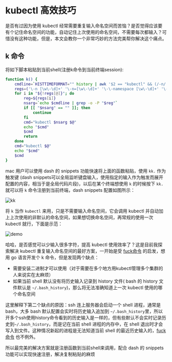 # kubectl 高效技巧

是否有过因为使用 kubectl 经常需要重复输入命名空间而苦恼？是否觉得应该要有个记住命名空间的功能，自动记住上次使用的命名空间，不需要每次都输入？可惜没有这种功能，但是，本文会教你一个非常巧妙的方法完美帮你解决这个痛点。

## k 命令
将如下脚本粘贴到当前shell(注册k命令到当前终端session):
```bash
function k() {
    cmdline=`HISTTIMEFORMAT="" history | awk '$2 == "kubectl" && (/-n/ || /--namespace/) {for(i=2;i<=NF;i++)printf("%s ",$i);print ""}' | tail -n 1`
    regs=('\-n [\w\-\d]+' '\-n=[\w\-\d]+' '\-\-namespace [\w\-\d]+' '\-\-namespace=[\w\-\d]+')
    for i in "${!regs[@]}"; do
        reg=${regs[i]}
        nsarg=`echo $cmdline | grep -o -P "$reg"`
        if [[ "$nsarg" == "" ]]; then
            continue
        fi
        cmd="kubectl $nsarg $@"
        echo "$cmd"
        $cmd
        return
    done
    cmd="kubectl $@"
    echo "$cmd"
    $cmd
}

```

mac 用户可以使用 dash 的 snippets 功能快速将上面的函数粘贴，使用 `kk.` 作为触发键 (dash snippets可以全局监听键盘输入，使用指定的输入作为触发而展开配置的内容，相当于是全局代码片段)，以后在某个终端想使用 `k` 的时候按下 `kk.` 就可以将 `k` 命令注册到当前终端，dash snippets 配置如图所示：

![kk](https://imroc.io/assets/blog/dash_kk.png)

将 `k` 当作 `kubectl` 来用，只是不需要输入命名空间，它会调用 kubectl 并自动加上上次使用的非默认的命名空间，如果想切换命名空间，再常规的使用一次 kubectl 就行，下面是示范：

![demo](https://imroc.io/assets/blog/k.gif)

哈哈，是否感觉可以少输入很多字符，提高 kubectl 使用效率了？这是目前我探索解决 kubectl 重复输入命名空间的最好方案，一开始是受 [fuck命令](https://github.com/nvbn/thefuck) 的启发，想用 go 语言开发个 k 命令，但是发现两个缺点：

- 需要安装二进制才可以使用（对于需要在多个地方用kubectl管理多个集群的人来说实在太麻烦）
- 如果当前 shell 默认没有将历史输入记录到 history 文件( bash 的 history 文件默认是 `~/.bash_history`)，那么将无法准确知道上一次 kubectl 使用的哪个命名空间

这里解释下第二个缺点的原因：ssh 连上服务器会启动一个 shell 进程，通常是 bash，大多 bash 默认配置会实时将历史输入追加到 `~/.bash_history`里，所以开多个ssh使用history命令看到的历史输入是一样的，但有些默认不会实时记录历史到`~/.bash_history`，而是记在当前 shell 进程的内存中，在 shell 退出时才会写入到文件。这种情况新起的进程是无法知道当前 shell 的最近历史输入的，[fuck命令](https://github.com/nvbn/thefuck) 也不例外。

所以最完美的解决方案就是注册函数到当前shell来调用，配合 dash 的 snippets 功能可以实现快速注册，解决复制粘贴的麻烦